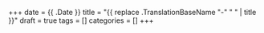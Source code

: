 +++
date = {{ .Date }}
title = "{{ replace .TranslationBaseName "-" " " | title }}"
draft = true
tags = []
categories = []
+++
